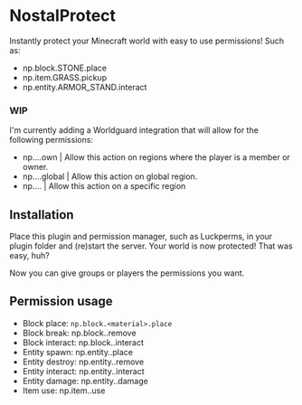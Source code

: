 # NostalProtect
 Instantly protect your Minecraft world with easy to use permissions! Such as:
 
 - np.block.STONE.place
 - np.item.GRASS.pickup
 - np.entity.ARMOR_STAND.interact
 
 ### WIP
 
 I'm currently adding a Worldguard integration that will allow for the following permissions:
 
 - np.<type>.<material>.<action>.own  | Allow this action on regions where the player is a member or owner.
 - np.<type>.<material>.<action>.global | Allow this action on global region.
 - np.<type>.<material>.<action>.<region> | Allow this action on a specific region

## Installation
Place this plugin and permission manager, such as Luckperms, in your plugin folder and (re)start the server. Your world is now protected! That was easy, huh?

Now you can give groups or players the permissions you want.

## Permission usage

- Block place: `np.block.<material>.place`
- Block break: np.block.<material>.remove
- Block interact: np.block.<material>.interact
- Entity spawn: np.entity.<type>.place
- Entity destroy: np.entity.<type>.remove
- Entity interact: np.entity.<type>.interact
- Entity damage: np.entity.<type>.damage
- Item use: np.item.<material>.use
